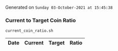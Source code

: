 Generated on `Sunday 03-October-2021 at 15:45:38`

### Current to Target Coin Ratio
`current_coin_ratio.sh`

Date|Current|Target|Ratio
---|---|---|---
